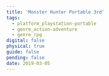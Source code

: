 ```yaml
---
title: 'Monster Hunter Portable 3rd'
tags:
  - platform_playstation-portable
  - genre_action-adventure
  - genre_rpg
digital: false
physical: true
guide: false
pending: false
date: 2019-03-05
---
```

